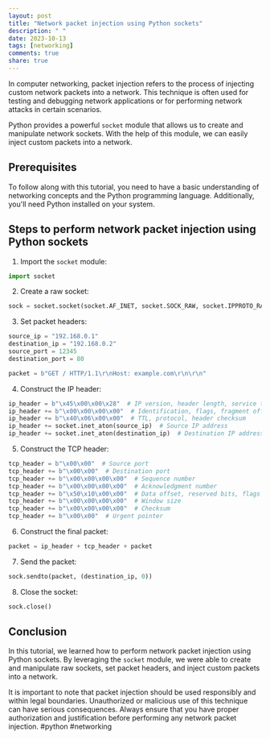 ```yaml
---
layout: post
title: "Network packet injection using Python sockets"
description: " "
date: 2023-10-13
tags: [networking]
comments: true
share: true
---
```


In computer networking, packet injection refers to the process of injecting custom network packets into a network. This technique is often used for testing and debugging network applications or for performing network attacks in certain scenarios.

Python provides a powerful `socket` module that allows us to create and manipulate network sockets. With the help of this module, we can easily inject custom packets into a network.

## Prerequisites

To follow along with this tutorial, you need to have a basic understanding of networking concepts and the Python programming language. Additionally, you'll need Python installed on your system.

## Steps to perform network packet injection using Python sockets

1. Import the `socket` module:

```python
import socket
```

2. Create a raw socket:

```python
sock = socket.socket(socket.AF_INET, socket.SOCK_RAW, socket.IPPROTO_RAW)
```

3. Set packet headers:

```python
source_ip = "192.168.0.1"
destination_ip = "192.168.0.2"
source_port = 12345
destination_port = 80

packet = b"GET / HTTP/1.1\r\nHost: example.com\r\n\r\n"
```

4. Construct the IP header:

```python
ip_header = b"\x45\x00\x00\x28"  # IP version, header length, service type, total length
ip_header += b"\x00\x00\x00\x00"  # Identification, flags, fragment offset
ip_header += b"\x40\x06\x00\x00"  # TTL, protocol, header checksum
ip_header += socket.inet_aton(source_ip)  # Source IP address
ip_header += socket.inet_aton(destination_ip)  # Destination IP address
```

5. Construct the TCP header:

```python
tcp_header = b"\x00\x00"  # Source port
tcp_header += b"\x00\x00"  # Destination port
tcp_header += b"\x00\x00\x00\x00"  # Sequence number
tcp_header += b"\x00\x00\x00\x00"  # Acknowledgment number
tcp_header += b"\x50\x10\x00\x00"  # Data offset, reserved bits, flags
tcp_header += b"\x00\x00\x00\x00"  # Window size
tcp_header += b"\x00\x00\x00\x00"  # Checksum
tcp_header += b"\x00\x00"  # Urgent pointer
```

6. Construct the final packet:

```python
packet = ip_header + tcp_header + packet
```

7. Send the packet:

```python
sock.sendto(packet, (destination_ip, 0))
```

8. Close the socket:

```python
sock.close()
```

## Conclusion

In this tutorial, we learned how to perform network packet injection using Python sockets. By leveraging the `socket` module, we were able to create and manipulate raw sockets, set packet headers, and inject custom packets into a network.

It is important to note that packet injection should be used responsibly and within legal boundaries. Unauthorized or malicious use of this technique can have serious consequences. Always ensure that you have proper authorization and justification before performing any network packet injection. #python #networking